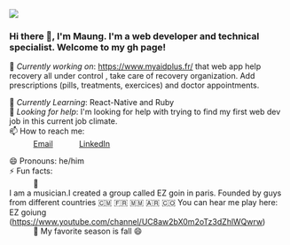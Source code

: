 <img src="[https://images.unsplash.com/photo-1444492417251-9c84a5fa18e0?ixlib=rb-1.2.1&ixid=eyJhcHBfaWQiOjEyMDd9&auto=format&fit=crop&w=975&h=300&q=80](https://unsplash.com/photos/j5s_uLajP2o)"/>
 
### Hi there 👋, I'm Maung. I'm a web developer and technical specialist. Welcome to my gh page! <br>
 
 
🔭 *Currently working on*:  https://www.myaidplus.fr/ that web app help recovery
all under control , take care of  recovery organization.
Add prescriptions (pills, treatments, exercices) and doctor appointments.


🌱 *Currently Learning*: React-Native and Ruby<br>
🤔 *Looking for help*: I'm looking for help with trying to find my first web dev job in this current job climate.<br>
📫 How to reach me: <br>
&nbsp;&nbsp;&nbsp;&nbsp;&nbsp;&nbsp;&nbsp;&nbsp;&nbsp;&nbsp; [Email](maungmaungkha18290@gmail.com)
&nbsp;&nbsp;&nbsp;&nbsp;&nbsp;&nbsp;&nbsp;&nbsp;&nbsp;&nbsp; [LinkedIn](https://www.linkedin.com/in/maung-maung-kha-/)
 
 
😄 Pronouns: he/him <br>
⚡ Fun facts:<br>
&nbsp;&nbsp;&nbsp;&nbsp;&nbsp;&nbsp;&nbsp;&nbsp;&nbsp;&nbsp; :musical_note:  
I am a musician.I created a group called EZ goin in paris. Founded by guys from different countries  🇨🇲 🇫🇷 🇲🇲 🇦🇷 🇨🇴 You can hear me play here: EZ goiung (https://www.youtube.com/channel/UC8aw2bX0m2oTz3dZhlWQwrw)<br>
&nbsp;&nbsp;&nbsp;&nbsp;&nbsp;&nbsp;&nbsp;&nbsp;&nbsp;&nbsp; :fallen_leaf: My favorite season is fall :smile: <br>
 
 
 

